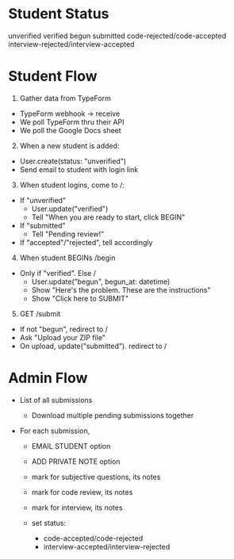 # Student Status

unverified
verified
begun
submitted
code-rejected/code-accepted
interview-rejected/interview-accepted

# Student Flow

1. Gather data from TypeForm
  - TypeForm webhook -> receive
  - We poll TypeForm thru their API
  - We poll the Google Docs sheet

2. When a new student is added:
  - User.create(status: "unverified")
  - Send email to student with login link

3. When student logins, come to /:
  - If "unverified"
    - User.update("verified")
    - Tell "When you are ready to start, click BEGIN"
  - If "submitted"
    - Tell "Pending review!"
  - If "accepted"/"rejected", tell accordingly

4. When student BEGINs /begin
  - Only if "verified". Else /
    - User.update("begun", begun_at: datetime)
    - Show "Here's the problem. These are the instructions"
    - Show "Click here to SUBMIT"

5. GET /submit 
  - If not "begun", redirect to /
  - Ask "Upload your ZIP file"
  - On upload, update("submitted"). redirect to /

# Admin Flow

* List of all submissions
  - Download multiple pending submissions together

* For each submission,
  - EMAIL STUDENT option
  - ADD PRIVATE NOTE option

  - mark for subjective questions, its notes
  - mark for code review, its notes
  - mark for interview, its notes

  - set status:
    - code-accepted/code-rejected
    - interview-accepted/interview-rejected
